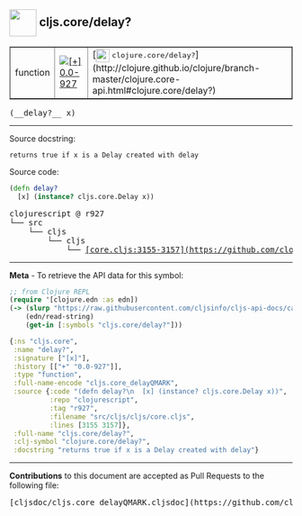 ## <img width="48px" valign="middle" src="http://i.imgur.com/Hi20huC.png"> cljs.core/delay?

 <table border="1">
<tr>

<td>function</td>
<td><a href="https://github.com/cljsinfo/cljs-api-docs/tree/0.0-927"><img valign="middle" alt="[+] 0.0-927" src="https://img.shields.io/badge/+-0.0--927-lightgrey.svg"></a> </td>
<td>
[<img height="24px" valign="middle" src="http://i.imgur.com/1GjPKvB.png"> <samp>clojure.core/delay?</samp>](http://clojure.github.io/clojure/branch-master/clojure.core-api.html#clojure.core/delay?)
</td>
</tr>
</table>

 <samp>
(__delay?__ x)<br>
</samp>

---




Source docstring:

```
returns true if x is a Delay created with delay
```

Source code:

```clj
(defn delay?
  [x] (instance? cljs.core.Delay x))
```

 <pre>
clojurescript @ r927
└── src
    └── cljs
        └── cljs
            └── <ins>[core.cljs:3155-3157](https://github.com/clojure/clojurescript/blob/r927/src/cljs/cljs/core.cljs#L3155-L3157)</ins>
</pre>


---

__Meta__ - To retrieve the API data for this symbol:

```clj
;; from Clojure REPL
(require '[clojure.edn :as edn])
(-> (slurp "https://raw.githubusercontent.com/cljsinfo/cljs-api-docs/catalog/cljs-api.edn")
    (edn/read-string)
    (get-in [:symbols "cljs.core/delay?"]))
```

```clj
{:ns "cljs.core",
 :name "delay?",
 :signature ["[x]"],
 :history [["+" "0.0-927"]],
 :type "function",
 :full-name-encode "cljs.core_delayQMARK",
 :source {:code "(defn delay?\n  [x] (instance? cljs.core.Delay x))",
          :repo "clojurescript",
          :tag "r927",
          :filename "src/cljs/cljs/core.cljs",
          :lines [3155 3157]},
 :full-name "cljs.core/delay?",
 :clj-symbol "clojure.core/delay?",
 :docstring "returns true if x is a Delay created with delay"}

```

---

__Contributions__ to this document are accepted as Pull Requests to the following file:

 <pre>
[cljsdoc/cljs.core_delayQMARK.cljsdoc](https://github.com/cljsinfo/cljs-api-docs/blob/master/cljsdoc/cljs.core_delayQMARK.cljsdoc)
</pre>


